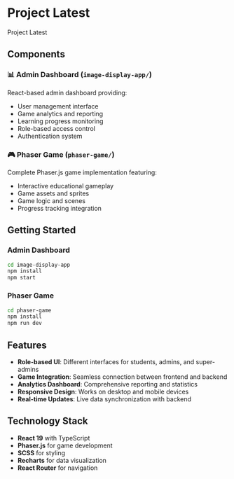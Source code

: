 # Project Latest

Project Latest

## Components

### 📊 Admin Dashboard (`image-display-app/`)
React-based admin dashboard providing:
- User management interface
- Game analytics and reporting
- Learning progress monitoring
- Role-based access control
- Authentication system

### 🎮 Phaser Game (`phaser-game/`)
Complete Phaser.js game implementation featuring:
- Interactive educational gameplay
- Game assets and sprites
- Game logic and scenes
- Progress tracking integration

## Getting Started

### Admin Dashboard
```bash
cd image-display-app
npm install
npm start
```

### Phaser Game
```bash
cd phaser-game
npm install
npm run dev
```

## Features

- **Role-based UI**: Different interfaces for students, admins, and super-admins
- **Game Integration**: Seamless connection between frontend and backend
- **Analytics Dashboard**: Comprehensive reporting and statistics
- **Responsive Design**: Works on desktop and mobile devices
- **Real-time Updates**: Live data synchronization with backend

## Technology Stack

- **React 19** with TypeScript
- **Phaser.js** for game development
- **SCSS** for styling
- **Recharts** for data visualization
- **React Router** for navigation
